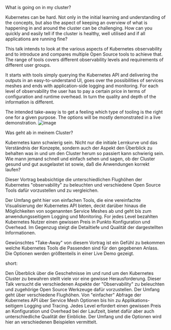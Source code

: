 What is going on in my cluster?

Kubernetes can be hard. Not only in the initial learning and understanding of the concepts, but also the aspect of keeping an overview of what is happening in and around the cluster can be challenging.
How can you quickly and easily tell if the cluster is healthy, well utilised and if all applications are running fine?

This talk intends to look at the various aspects of Kubernetes observability and to introduce and compares multiple Open Source tools to achieve that.
The range of tools covers different observability levels and requirements of different user groups.

It starts with tools simply querying the Kubernetes API and delivering the outputs in an easy-to-understand UI, goes over the possibilities of services meshes and ends with application-side logging and monitoring.
For each level of observability the user has to pay a certain price in terms of configuration and runtime overhead. In turn the quality and depth of the information is different.

The intended take-away is to get a feeling which type of tooling is the right one for a given purpose.
The options will be mostly demonstrated in a live demonstration.
![image](https://user-images.githubusercontent.com/11751587/111759122-91113880-889d-11eb-9166-7349f0cc32b2.png)

Was geht ab in meinem Cluster?

Kubernetes kann schwierig sein. Nicht nur die initiale Lernkurve und das Verständnis der Konzepte, sondern auch der Aspekt den Überblick zu behalten was in und um den Cluster herum so passiert kann schwierig sein. Wie mann jemand schnell und einfach sehen und sagen, ob der Cluster gesund und gut ausgelastet ist sowie, daß die Anwendungen korrekt laufen?

Dieser Vortrag beabsichtige die unterschiedlichen Flughöhen der Kubernetes "observability" zu beleuchten und verschiedene Open Source Tools dafür vorzustellen und zu vergleichen.

Der Umfang geht hier von einfachen Tools, die eine vereinfachte Visualisierung der Kubernetes API bieten, deckt darüber hinaus die Möglichkeiten von sogenannten Service Meshes ab und geht bis zum anwendungsseitigem Logging und Monitoring.
For jedes Level bezahlten Kubernetes Nutzer einen gewissen Preis in Punkto Konfiguration und Overhead. Im Gegenzug steigt die Detailtiefe und Qualität der dargestellten Informationen.

Gewünschtes "Take-Away" von diesem Vortrag ist ein Gefühl zu bekommen welche Kubernetes Tools die Passenden sind für den gegebenen Anlass.
Die Optionen werden größtenteils in einer Live Demo gezeigt.

short:

Den Überblick über die Geschehnisse im und rund um den Kubernetes Cluster zu bewahren stellt viele vor eine gewisse Herausforderung. 
Dieser Talk versucht die verschiedenen Aspekte der "Observability" zu beleuchten und zugehörige Open Source Werkzeuge dafür vorzustellen. 
Der Umfang geht über verschiedene Flughöhen. 
Von "einfacher" Abfrage der Kubernetes API über Service Mesh Optionen bis hin zu Applikations-seitigem Logging und Tracing. 
Jedes Level erfordert einen gewissen Preis an Konfiguration und Overhead bei der Laufzeit, bietet dafür aber auch unterschiedliche Qualität der Einblicke. 
Der Umfang und die Optionen wird hier an verschiedenen Beispielen vermittelt.
